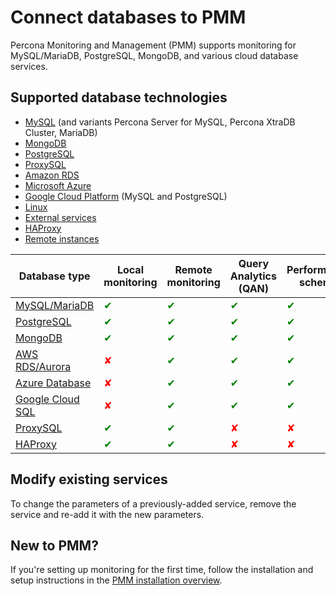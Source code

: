 # Connect databases to PMM
Percona Monitoring and Management (PMM) supports monitoring for MySQL/MariaDB, PostgreSQL, MongoDB, and various cloud database services. 

## Supported database technologies

- [MySQL](mysql/mysql.md) (and variants Percona Server for MySQL, Percona XtraDB Cluster, MariaDB)
- [MongoDB](../connect-database/mongodb/mongodb.md)
- [PostgreSQL](postgresql.md)
- [ProxySQL](proxysql.md)
- [Amazon RDS](aws.md)
- [Microsoft Azure](azure.md)
- [Google Cloud Platform](google.md) (MySQL and PostgreSQL)
- [Linux](linux.md)
- [External services](external.md)
- [HAProxy](haproxy.md)
- [Remote instances](remote.md)

| Database type                                | Local monitoring | Remote monitoring | Query Analytics (QAN) | Performance schema | Backup integration |
|----------------------------------------------|------------------|-------------------|------------------|---------------------|---------------------|
| [MySQL/MariaDB](../connect-database/mysql/mysql.md)     | <span style="color:green">✔</span> | <span style="color:green">✔</span> | <span style="color:green">✔</span> | <span style="color:green">✔</span> | <span style="color:green">✔</span> |
| [PostgreSQL](../connect-database/postgresql.md)          | <span style="color:green">✔</span> | <span style="color:green">✔</span> | <span style="color:green">✔</span> | <span style="color:green">✔</span> | <span style="color:red">✘</span> |
| [MongoDB](../connect-database/mongodb/mongodb.md)                | <span style="color:green">✔</span> | <span style="color:green">✔</span> | <span style="color:green">✔</span> | <span style="color:green">✔</span> | <span style="color:green">✔</span> |
| [AWS RDS/Aurora](../connect-database/aws.md)             | <span style="color:red">✘</span>  | <span style="color:green">✔</span> | <span style="color:green">✔</span> | <span style="color:green">✔</span> | <span style="color:red">✘</span> |--->
| [Azure Database](../connect-database/azure.md)           | <span style="color:red">✘</span>  | <span style="color:green">✔</span> | <span style="color:green">✔</span> | <span style="color:green">✔</span> | <span style="color:red">✘</span> |
| [Google Cloud SQL](../connect-database/google.md)        | <span style="color:red">✘</span>  | <span style="color:green">✔</span> | <span style="color:green">✔</span> | <span style="color:green">✔</span> | <span style="color:red">✘</span> |
| [ProxySQL](../connect-database/proxysql.md)              | <span style="color:green">✔</span> | <span style="color:green">✔</span> | <span style="color:red">✘</span>  | <span style="color:red">✘</span>  | <span style="color:red">✘</span> |
| [HAProxy](../connect-database/haproxy.md)                | <span style="color:green">✔</span> | <span style="color:green">✔</span> | <span style="color:red">✘</span>  | <span style="color:red">✘</span>  | <span style="color:red">✘</span> |

## Modify existing services

To change the parameters of a previously-added service, remove the service and re-add it with the new parameters.

## New to PMM?
If you're setting up monitoring for the first time, follow the installation and setup instructions in the [PMM installation overview](../../index.md).